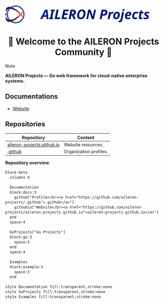 <div align="center">

![AILERON Projects Logo](../logos/logo-light-aileron-projects.svg)

# :tada: Welcome to the AILERON Projects Community :tada:

</div>

> [!NOTE]
> **AILERON Projects — Go web framework for cloud-native enterprise systems.**

## Documentations

- [Website](https://aileron-projects.github.io/)

## Repositories

| Repository | Content |
| - | - |
| [aileron-projects.github.io](https://github.com/aileron-projects/aileron-projects.github.io) | Website resources. |
| [.github](https://github.com/aileron-projects/.github) | Organization profiles. |

**Repository overview.**

```mermaid
block-beta
  columns 4

  Documentation
  block:docs:3
    github["Profile</br><a href="https://github.com/aileron-projects/.github">.github</a>"]
    githubio["Website</br><a href="https://github.com/aileron-projects/aileron-projects.github.io">aileron-projects.github.io</a>"]
  end
  space:4

  GoProjects["Go Projects"]
  block:go:3
    space:3
  end
  space:4

  Examples
  block:example:3
    space:3
  end

style Documentation fill:transparent,stroke:none
style GoProjects fill:transparent,stroke:none
style Examples fill:transparent,stroke:none
```
